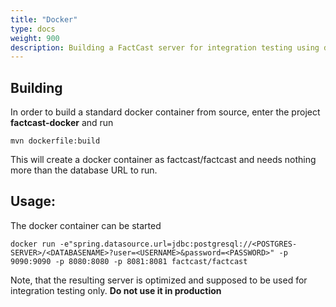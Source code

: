 ```yaml
---
title: "Docker"
type: docs
weight: 900
description: Building a FactCast server for integration testing using docker
---
```


## Building

In order to build a standard docker container from source, enter the project **factcast-docker** and run

```shell
mvn dockerfile:build
```

This will create a docker container as factcast/factcast and needs nothing more than the database URL to run.

## Usage:

The docker container can be started

```shell
docker run -e"spring.datasource.url=jdbc:postgresql://<POSTGRES-SERVER>/<DATABASENAME>?user=<USERNAME>&password=<PASSWORD>" -p 9090:9090 -p 8080:8080 -p 8081:8081 factcast/factcast
```

Note, that the resulting server is optimized and supposed to be used for integration testing only. 
**Do not use it in production** 
